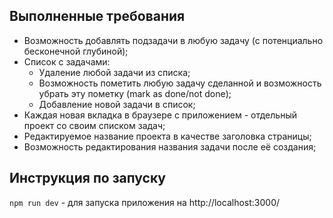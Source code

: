## Выполненные требования

- Возможность добавлять подзадачи в любую задачу (с потенциально бесконечной глубиной);
- Список с задачами:
    - Удаление любой задачи из списка;
    - Возможность пометить любую задачу сделанной и возможность убрать эту пометку (mark as done/not done);
    - Добавление новой задачи в список;
- Каждая новая вкладка в браузере с приложением - отдельный проект со своим списком задач;
- Редактируемое название проекта в качестве заголовка страницы;
- Возможность редактирования названия задачи после её создания;

## Инструкция по запуску

`npm run dev` - для запуска приложения на http://localhost:3000/ 
